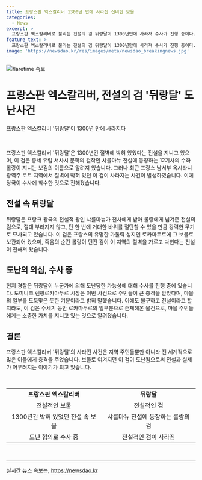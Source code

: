 ```yaml
---
title: 프랑스판 엑스칼리버 1300년 만에 사라진 신비한 보물
categories:
  - News
excerpt: >
  프랑스판 엑스칼리버로 불리는 전설의 검 뒤랑달이 1300년만에 사라져 수사가 진행 중이다. 뒤랑달은 중세 유럽 서사시에서 유명한 보검으로, 롤랑이 사용한 것으로 전해진다. 프랑스 남서부 도시 로카마두르의 절벽에서 사라진 뒤랑달은 도난 가능성에 대한 수사를 받고 있다. 이 전설적인 검은 프랑크 왕국의 왕이 건넨 것으로 묘사되며, 전설적 성지로 알려진 로카마두르에는 뒤랑달의 이야기가 전해진다. 현지 관광 당국은 뒤랑달이 복제라 주장하지만, 이를 그리워하는 마을 주민들의 충격과 슬픔이 크다. 도미니크 렌팡로카마두르 시장은 전설과 마을의 운명이 얽혀 있다며 뒤랑달을 그리워할 것이라고 말했다.
feature_text: >
  프랑스판 엑스칼리버로 불리는 전설의 검 뒤랑달이 1300년만에 사라져 수사가 진행 중이다. 뒤랑달은 중세 유럽 서사시에서 유명한 보검으로, 롤랑이 사용한 것으로 전해진다. 프랑스 남서부 도시 로카마두르의 절벽에서 사라진 뒤랑달은 도난 가능성에 대한 수사를 받고 있다. 이 전설적인 검은 프랑크 왕국의 왕이 건넨 것으로 묘사되며, 전설적 성지로 알려진 로카마두르에는 뒤랑달의 이야기가 전해진다. 현지 관광 당국은 뒤랑달이 복제라 주장하지만, 이를 그리워하는 마을 주민들의 충격과 슬픔이 크다. 도미니크 렌팡로카마두르 시장은 전설과 마을의 운명이 얽혀 있다며 뒤랑달을 그리워할 것이라고 말했다.
image: 'https://newsdao.kr/res/images/meta/newsdao_breakingnews.jpg'
---
```


<p><img src="https://newsdao.kr/res/images/meta/newsdao_breakingnews.jpg" alt="flaretime 속보" /></p>

<h1>프랑스판 엑스칼리버, 전설의 검 '뒤랑달' 도난사건</h1>

<p data-ke-size="size16">프랑스판 엑스칼리버 '뒤랑달'이 1300년 만에 사라지다</p>

<p>​</p>

<p>프랑스판 엑스칼리버 '뒤랑달'은 1300년간 절벽에 박혀 있었다는 전설을 지니고 있으며, 이 검은 중세 유럽 서사시 문학의 걸작인 샤를마뉴 전설에 등장하는 12기사의 수좌 롤랑이 지니는 보검의 이름으로 알려져 있습니다. 그러나 최근 프랑스 남서부 옥시타니광역주 로트 지역에서 절벽에 박혀 있던 이 검이 사라지는 사건이 발생하였습니다. 이에 당국이 수사에 착수한 것으로 전해졌습니다.</p>

<h2>전설 속 뒤랑달</h2>

<p>뒤랑달은 프랑크 왕국의 전설적 왕인 샤를마뉴가 천사에게 받아 롤랑에게 넘겨준 전설의 검으로, 절대 부러지지 않고, 단 한 번에 거대한 바위를 절단할 수 있을 만큼 강력한 무기로 묘사되고 있습니다. 이 검은 프랑스의 유명한 가톨릭 성지인 로카마두르에 그 보물로 보관되어 왔으며, 죽음의 순간 롤랑이 던진 검이 이 지역의 절벽을 가르고 박힌다는 전설이 전해져 왔습니다.</p>

<h2>도난의 의심, 수사 중</h2>

<p>현지 경찰은 뒤랑달이 누군가에 의해 도난당한 가능성에 대해 수사를 진행 중에 있습니다. 도미니크 렌팡로카마두르 시장은 이번 사건으로 주민들이 큰 충격을 받았다며, 마을의 일부를 도둑맞은 듯한 기분이라고 밝혀 말했습니다. 이에도 불구하고 전설이라고 할지라도, 이 검은 수세기 동안 로카마두르의 일부분으로 존재해온 물건으로, 마을 주민들에게는 소중한 가치를 지니고 있는 것으로 알려졌습니다.</p>

<h2>결론</h2>

<p>프랑스판 엑스칼리버 '뒤랑달'의 사라진 사건은 지역 주민들뿐만 아니라 전 세계적으로 많은 이들에게 충격을 주었습니다. 보물로 여겨지던 이 검이 도난됨으로써 전설과 실제가 어우러지는 이야기가 되고 있습니다.</p>

<p>​</p>

<table>
    <tbody>
        <tr>
            <td style="text-align: center; height: 17px;"><b>프랑스판 엑스칼리버</b></td>
            <td style="text-align: center; height: 17px;"><b>뒤랑달</b></td>
        </tr>
        <tr>
            <td style="text-align: center; height: 17px;">전설적인 보물</td>
            <td style="text-align: center; height: 17px;">전설적인 검</td>
        </tr>
        <tr>
            <td style="text-align: center; height: 17px;">1300년간 박혀 있었던 전설 속 보물</td>
            <td style="text-align: center; height: 17px;">샤를마뉴 전설에 등장하는 롤랑의 검</td>
        </tr>
        <tr>
            <td style="text-align: center; height: 17px;">도난 혐의로 수사 중</td>
            <td style="text-align: center; height: 17px;">전설적인 검이 사라짐</td>
        </tr>
    </tbody>
</table>

<p>​
<hr></p>
실시간 뉴스 속보는, <a href="https://newsdao.kr" rel="dofollow">https://newsdao.kr</a>


